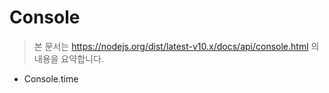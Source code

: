 # Console

> 본 문서는 https://nodejs.org/dist/latest-v10.x/docs/api/console.html 의 내용을 요약합니다.



- Console.time

```javascript

```

